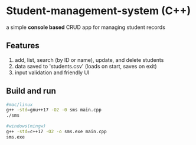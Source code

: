 # Student-management-system (C++)
a simple **console based** CRUD app for managing student records

## Features 
1. add, list, search (by ID or name), update, and delete students
2. data saved to 'students.csv' (loads on start, saves on exit)
3. input validation and friendly UI

## Build and run
```bash
#mac/linux
g++ -std=gnu++17 -O2 -0 sms main.cpp
./sms

#windows(mingw)
g++ -std=c++17 -O2 -o sms.exe main.cpp
sms.exe
